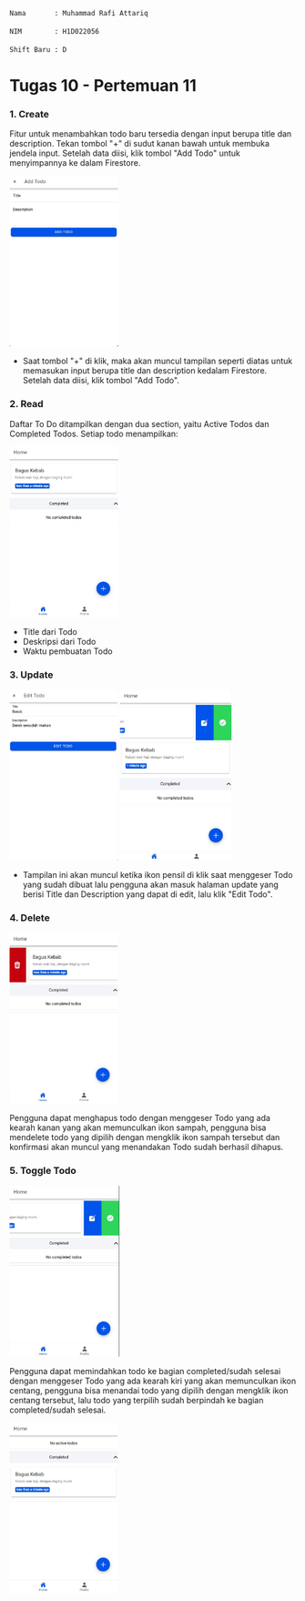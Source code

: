     Nama       : Muhammad Rafi Attariq

    NIM        : H1D022056

    Shift Baru : D


# Tugas 10 - Pertemuan 11

### 1. Create 

Fitur untuk menambahkan todo baru tersedia dengan input berupa title dan description. Tekan tombol "+" di sudut kanan bawah untuk membuka jendela input. Setelah data diisi, klik tombol "Add Todo" untuk menyimpannya ke dalam Firestore.

<img src="docs/create.png" height="300">

  - Saat tombol "+" di klik, maka akan muncul tampilan seperti diatas untuk memasukan input berupa title dan description kedalam Firestore. Setelah data diisi, klik tombol "Add Todo".

### 2. Read

Daftar To Do ditampilkan dengan dua section, yaitu Active Todos dan Completed Todos. Setiap todo menampilkan:

<img src="docs/read.png" height="300">

  - Title dari Todo
  - Deskripsi dari Todo 
  - Waktu pembuatan Todo 

### 3. Update

<img src="docs/update-2.png" height="300">

<img src="docs/update.png" height="300">

  - Tampilan ini akan muncul ketika ikon pensil di klik saat menggeser Todo yang sudah dibuat lalu pengguna akan masuk halaman update yang berisi Title dan Description yang dapat di edit, lalu klik "Edit Todo".

### 4. Delete

<img src="docs/delete.png" height="300">

Pengguna dapat menghapus todo dengan menggeser Todo yang ada kearah kanan yang akan memunculkan ikon sampah, pengguna bisa mendelete todo yang dipilih dengan mengklik ikon sampah tersebut dan konfirmasi akan muncul yang menandakan Todo sudah berhasil dihapus.

### 5. Toggle Todo

<img src="docs/toggle.png" height="300">

Pengguna dapat memindahkan todo ke bagian completed/sudah selesai dengan menggeser Todo yang ada kearah kiri yang akan memunculkan ikon centang, pengguna bisa menandai todo yang dipilih dengan mengklik ikon centang tersebut, lalu todo yang terpilih sudah berpindah ke bagian completed/sudah selesai.

<img src="docs/toggle-2.png" height="300">
